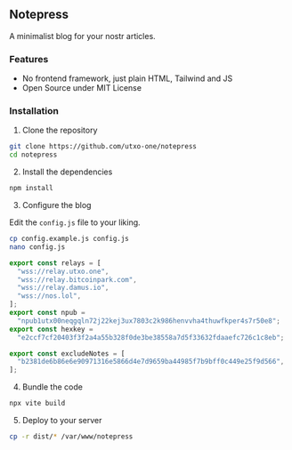 ## Notepress

A minimalist blog for your nostr articles.

### Features

- No frontend framework, just plain HTML, Tailwind and JS
- Open Source under MIT License

### Installation

1. Clone the repository

```bash
git clone https://github.com/utxo-one/notepress
cd notepress
```

2. Install the dependencies

```bash
npm install
```

3. Configure the blog

Edit the `config.js` file to your liking.

```bash
cp config.example.js config.js
nano config.js
```

```javascript
export const relays = [
  "wss://relay.utxo.one",
  "wss://relay.bitcoinpark.com",
  "wss://relay.damus.io",
  "wss://nos.lol",
];
export const npub =
  "npub1utx00neqgqln72j22kej3ux7803c2k986henvvha4thuwfkper4s7r50e8";
export const hexkey =
  "e2ccf7cf20403f3f2a4a55b328f0de3be38558a7d5f33632fdaaefc726c1c8eb";

export const excludeNotes = [
  "b2381de6b86e6e90971316e5866d4e7d9659ba44985f7b9bff0c449e25f9d566",
];
```

4. Bundle the code

```bash
npx vite build
```

5. Deploy to your server

```bash
cp -r dist/* /var/www/notepress
```
